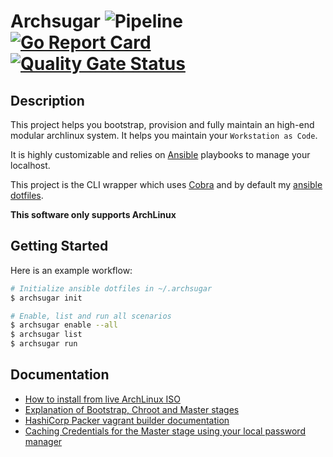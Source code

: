 # Archsugar ![Pipeline](https://github.com/sugarraysam/archsugar-cli/workflows/ci/badge.svg?branch=dev) [![Go Report Card](https://goreportcard.com/badge/github.com/sugarraysam/archsugar-cli)](https://goreportcard.com/report/github.com/sugarraysam/archsugar-cli) [![Quality Gate Status](https://sonarcloud.io/api/project_badges/measure?project=sugarraysam_archsugar-cli&metric=alert_status)](https://sonarcloud.io/dashboard?id=sugarraysam_archsugar-cli)


## Description

This project helps you bootstrap, provision and fully maintain an high-end modular archlinux system. It helps you maintain your `Workstation as Code`.

It is highly customizable and relies on [Ansible](https://github.com/ansible/ansible) playbooks to manage your localhost.

This project is the CLI wrapper which uses [Cobra](https://github.com/spf13/cobra) and by default my [ansible dotfiles](https://github.com/sugarraysam/archsugar).

**This software only supports ArchLinux**

## Getting Started

Here is an example workflow:

```bash
# Initialize ansible dotfiles in ~/.archsugar
$ archsugar init

# Enable, list and run all scenarios
$ archsugar enable --all
$ archsugar list
$ archsugar run
```

## Documentation

- [How to install from live ArchLinux ISO](docs/installation_from_iso.md)
- [Explanation of Bootstrap, Chroot and Master stages](docs/stages.md)
- [HashiCorp Packer vagrant builder documentation](docs/packer.md)
- [Caching Credentials for the Master stage using your local password manager](docs/caching_credentials.md)
